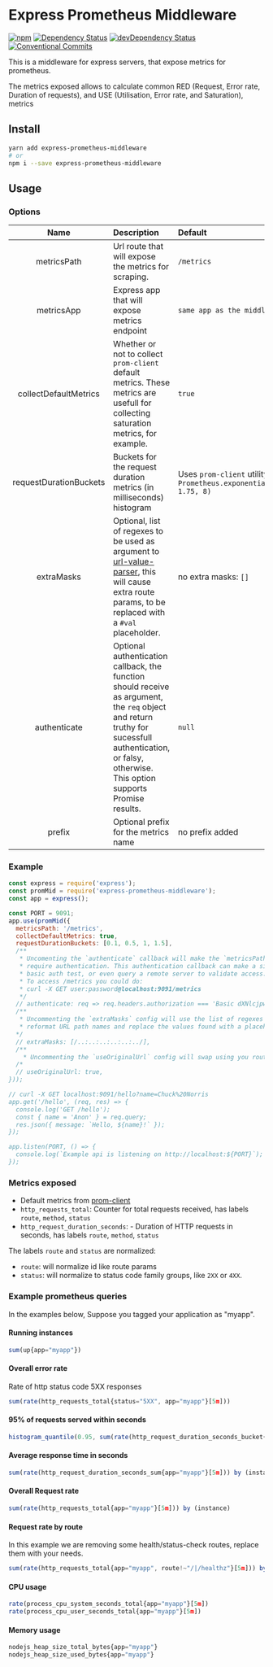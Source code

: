 # Express Prometheus Middleware

[![npm](https://img.shields.io/npm/v/express-prometheus-middleware.svg)](https://www.npmjs.com/package/express-prometheus-middleware)
[![Dependency Status](https://david-dm.org/joao-fontenele/express-prometheus-middleware.svg)](https://david-dm.org/joao-fontenele/express-prometheus-middleware)
[![devDependency Status](https://david-dm.org/joao-fontenele/express-prometheus-middleware/dev-status.svg)](https://david-dm.org/joao-fontenele/express-prometheus-middleware#info=devDependencies)
[![Conventional Commits](https://img.shields.io/badge/Conventional%20Commits-1.0.0-yellow.svg)](https://conventionalcommits.org)


This is a middleware for express servers, that expose metrics for prometheus.

The metrics exposed allows to calculate common RED (Request, Error rate, Duration of requests), and USE (Utilisation, Error rate, and Saturation), metrics

## Install

``` bash
yarn add express-prometheus-middleware
# or
npm i --save express-prometheus-middleware
```

## Usage

### Options

| Name | Description | Default |
| :-: | :- | :- |
| metricsPath | Url route that will expose the metrics for scraping. | `/metrics` |
| metricsApp  | Express app that will expose metrics endpoint | `same app as the middleware` |
| collectDefaultMetrics | Whether or not to collect `prom-client` default metrics. These metrics are usefull for collecting saturation metrics, for example. | `true` |
| requestDurationBuckets | Buckets for the request duration metrics (in milliseconds) histogram | Uses `prom-client` utility: `Prometheus.exponentialBuckets(0.05, 1.75, 8)` |
| extraMasks | Optional, list of regexes to be used as argument to [url-value-parser](https://www.npmjs.com/package/url-value-parser), this will cause extra route params,  to be replaced with a `#val` placeholder.  | no extra masks: `[]` |
| authenticate | Optional authentication callback, the function should receive as argument, the `req` object and return truthy for sucessfull authentication, or falsy, otherwise. This option supports Promise results. | `null` |
| prefix | Optional prefix for the metrics name | no prefix added | |

### Example

```js
const express = require('express');
const promMid = require('express-prometheus-middleware');
const app = express();

const PORT = 9091;
app.use(promMid({
  metricsPath: '/metrics',
  collectDefaultMetrics: true,
  requestDurationBuckets: [0.1, 0.5, 1, 1.5],
  /**
   * Uncomenting the `authenticate` callback will make the `metricsPath` route
   * require authentication. This authentication callback can make a simple
   * basic auth test, or even query a remote server to validate access.
   * To access /metrics you could do:
   * curl -X GET user:password@localhost:9091/metrics
   */
  // authenticate: req => req.headers.authorization === 'Basic dXNlcjpwYXNzd29yZA==',
  /**
   * Uncommenting the `extraMasks` config will use the list of regexes to
   * reformat URL path names and replace the values found with a placeholder value
  */
  // extraMasks: [/..:..:..:..:..:../],
  /**
    * Uncommenting the `useOriginalUrl` config will swap using you route label from '/data/1' to '/data/:id'
  /*
  // useOriginalUrl: true,
}));

// curl -X GET localhost:9091/hello?name=Chuck%20Norris
app.get('/hello', (req, res) => {
  console.log('GET /hello');
  const { name = 'Anon' } = req.query;
  res.json({ message: `Hello, ${name}!` });
});

app.listen(PORT, () => {
  console.log(`Example api is listening on http://localhost:${PORT}`);
});
```

### Metrics exposed

- Default metrics from [prom-client](https://github.com/siimon/prom-client)
- `http_requests_total`: Counter for total requests received, has labels `route`, `method`, `status`
- `http_request_duration_seconds`: - Duration of HTTP requests in seconds, has labels `route`, `method`, `status`

The labels `route` and `status` are normalized:
- `route`: will normalize id like route params
- `status`: will normalize to status code family groups, like `2XX` or `4XX`.

### Example prometheus queries

In the examples below, Suppose you tagged your application as "myapp".

#### Running instances

```js
sum(up{app="myapp"})
```

#### Overall error rate

Rate of http status code 5XX responses

```js
sum(rate(http_requests_total{status="5XX", app="myapp"}[5m]))
```


#### 95% of requests served within seconds

```js
histogram_quantile(0.95, sum(rate(http_request_duration_seconds_bucket{app="myapp"}[5m])) by (le))
```

#### Average response time in seconds

```js
sum(rate(http_request_duration_seconds_sum{app="myapp"}[5m])) by (instance) / sum(rate(http_request_duration_seconds_count{app="myapp"}[5m])) by (instance)
```

#### Overall Request rate

```js
sum(rate(http_requests_total{app="myapp"}[5m])) by (instance)
```

#### Request rate by route

In this example we are removing some health/status-check routes, replace them with your needs.

```js
sum(rate(http_requests_total{app="myapp", route!~"/|/healthz"}[5m])) by (instance, route)
```

#### CPU usage

```js
rate(process_cpu_system_seconds_total{app="myapp"}[5m])
rate(process_cpu_user_seconds_total{app="myapp"}[5m])
```

#### Memory usage
```js
nodejs_heap_size_total_bytes{app="myapp"}
nodejs_heap_size_used_bytes{app="myapp"}
```
